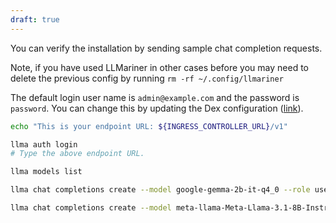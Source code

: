 ```yaml
---
draft: true
---
```


You can verify the installation by sending sample chat completion requests.

Note, if you have used LLMariner in other cases before you may need to delete the previous config by running `rm -rf ~/.config/llmariner`

The default login user name is `admin@example.com` and the password is
`password`. You can change this by updating the Dex configuration
([link](/docs/features/user_management/)).

``` bash
echo "This is your endpoint URL: ${INGRESS_CONTROLLER_URL}/v1"

llma auth login
# Type the above endpoint URL.

llma models list

llma chat completions create --model google-gemma-2b-it-q4_0 --role user --completion "what is k8s?"

llma chat completions create --model meta-llama-Meta-Llama-3.1-8B-Instruct-q4_0 --role user --completion "hello"
```
